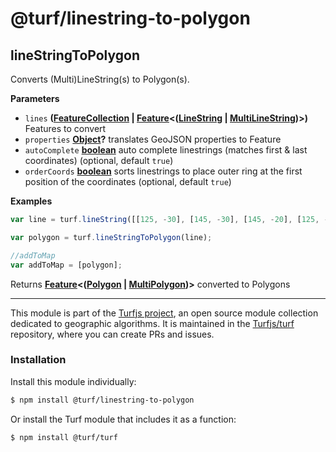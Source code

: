 # @turf/linestring-to-polygon

<!-- Generated by documentation.js. Update this documentation by updating the source code. -->

## lineStringToPolygon

Converts (Multi)LineString(s) to Polygon(s).

**Parameters**

-   `lines` **([FeatureCollection](http://geojson.org/geojson-spec.html#feature-collection-objects) \| [Feature](http://geojson.org/geojson-spec.html#feature-objects)&lt;([LineString](http://geojson.org/geojson-spec.html#linestring) \| [MultiLineString](http://geojson.org/geojson-spec.html#multilinestring))>)** Features to convert
-   `properties` **[Object](https://developer.mozilla.org/en-US/docs/Web/JavaScript/Reference/Global_Objects/Object)?** translates GeoJSON properties to Feature
-   `autoComplete` **[boolean](https://developer.mozilla.org/en-US/docs/Web/JavaScript/Reference/Global_Objects/Boolean)** auto complete linestrings (matches first & last coordinates) (optional, default `true`)
-   `orderCoords` **[boolean](https://developer.mozilla.org/en-US/docs/Web/JavaScript/Reference/Global_Objects/Boolean)** sorts linestrings to place outer ring at the first position of the coordinates (optional, default `true`)

**Examples**

```javascript
var line = turf.lineString([[125, -30], [145, -30], [145, -20], [125, -20], [125, -30]]);

var polygon = turf.lineStringToPolygon(line);

//addToMap
var addToMap = [polygon];
```

Returns **[Feature](http://geojson.org/geojson-spec.html#feature-objects)&lt;([Polygon](http://geojson.org/geojson-spec.html#polygon) \| [MultiPolygon](http://geojson.org/geojson-spec.html#multipolygon))>** converted to Polygons

<!-- This file is automatically generated. Please don't edit it directly:
if you find an error, edit the source file (likely index.js), and re-run
./scripts/generate-readmes in the turf project. -->

---

This module is part of the [Turfjs project](http://turfjs.org/), an open source
module collection dedicated to geographic algorithms. It is maintained in the
[Turfjs/turf](https://github.com/Turfjs/turf) repository, where you can create
PRs and issues.

### Installation

Install this module individually:

```sh
$ npm install @turf/linestring-to-polygon
```

Or install the Turf module that includes it as a function:

```sh
$ npm install @turf/turf
```
